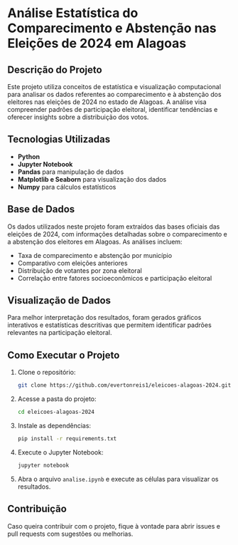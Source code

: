 # Análise Estatística do Comparecimento e Abstenção nas Eleições de 2024 em Alagoas

## Descrição do Projeto
Este projeto utiliza conceitos de estatística e visualização computacional para analisar os dados referentes ao comparecimento e à abstenção dos eleitores nas eleições de 2024 no estado de Alagoas. A análise visa compreender padrões de participação eleitoral, identificar tendências e oferecer insights sobre a distribuição dos votos.

## Tecnologias Utilizadas
- **Python**
- **Jupyter Notebook**
- **Pandas** para manipulação de dados
- **Matplotlib e Seaborn** para visualização dos dados
- **Numpy** para cálculos estatísticos

## Base de Dados
Os dados utilizados neste projeto foram extraídos das bases oficiais das eleições de 2024, com informações detalhadas sobre o comparecimento e a abstenção dos eleitores em Alagoas. As análises incluem:
- Taxa de comparecimento e abstenção por município
- Comparativo com eleições anteriores
- Distribuição de votantes por zona eleitoral
- Correlação entre fatores socioeconômicos e participação eleitoral

## Visualização de Dados
Para melhor interpretação dos resultados, foram gerados gráficos interativos e estatísticas descritivas que permitem identificar padrões relevantes na participação eleitoral.

## Como Executar o Projeto
1. Clone o repositório:
   ```bash
   git clone https://github.com/evertonreis1/eleicoes-alagoas-2024.git
   ```
2. Acesse a pasta do projeto:
   ```bash
   cd eleicoes-alagoas-2024
   ```
3. Instale as dependências:
   ```bash
   pip install -r requirements.txt
   ```
4. Execute o Jupyter Notebook:
   ```bash
   jupyter notebook
   ```
5. Abra o arquivo `analise.ipynb` e execute as células para visualizar os resultados.

## Contribuição
Caso queira contribuir com o projeto, fique à vontade para abrir issues e pull requests com sugestões ou melhorias.



